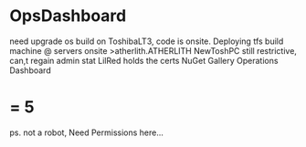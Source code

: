 OpsDashboard
============
need upgrade os build on ToshibaLT3, code is onsite.
Deploying tfs build machine @ servers onsite >atherlith.ATHERLITH
NewToshPC still restrictive, can,t regain admin stat
LilRed holds the certs
NuGet Gallery Operations Dashboard
# = 5
ps. not a robot,
Need Permissions here...
